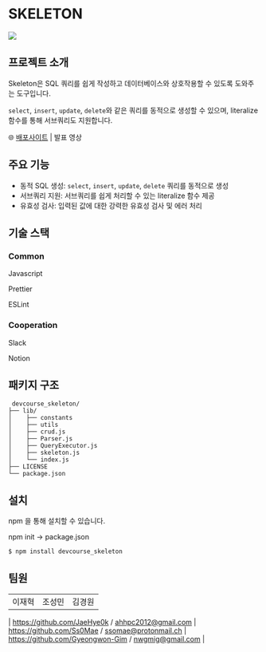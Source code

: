 # SKELETON

<img src= "https://camo.githubusercontent.com/16fd4d7ebae516c26dde052267843ec6146b14ba3f9a43f94a5cb88a5f4f0c9d/68747470733a2f2f696d672e736869656c64732e696f2f62616467652f50726574746965722d4637423933453f7374796c653d666c61742d737175617265266c6f676f3d5072657474696572266c6f676f436f6c6f723d7768697465
">

## 프로젝트 소개

Skeleton은 SQL 쿼리를 쉽게 작성하고 데이터베이스와 상호작용할 수 있도록 도와주는 도구입니다.

`select`, `insert`, `update`, `delete`와 같은 쿼리를 동적으로 생성할 수 있으며, literalize함수를 통해 서브쿼리도 지원합니다.

🌐 [배포사이트](https://www.npmjs.com/package/devcourse_skeleton) | 발표 영상

## 주요 기능

-   동적 SQL 생성: `select`, `insert`, `update`, `delete` 쿼리를 동적으로 생성
-   서브쿼리 지원: 서브쿼리를 쉽게 처리할 수 있는 literalize 함수 제공
-   유효성 검사: 입력된 값에 대한 강력한 유효성 검사 및 에러 처리

## 기술 스택

### Common

Javascript

Prettier

ESLint

### Cooperation

Slack

Notion

## 패키지 구조

```
 devcourse_skeleton/
├── lib/
│    ├── constants
│    ├── utils
│    ├── crud.js
│    ├── Parser.js
│    ├── QueryExecutor.js
│    ├── skeleton.js
│    └── index.js
├── LICENSE
└── package.json
```

## 설치

npm 을 통해 설치할 수 있습니다.

npm init → package.json

```bash
$ npm install devcourse_skeleton
```

## 팀원

|        |        |        |
| ------ | ------ | ------ |
| 이재혁 | 조성민 | 김경원 |

| https://github.com/JaeHye0k / ahhpc2012@gmail.com
| https://github.com/Ss0Mae
/ ssomae@protonmail.ch |
https://github.com/Gyeongwon-Gim
/ nwgmig@gmail.com |
